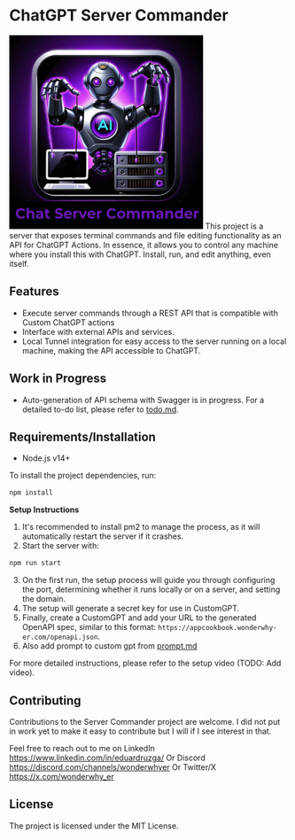 # ChatGPT Server Commander
<img src="logo4.png" width="350pxp" height="350px"/>
This project is a server that exposes terminal commands and file editing functionality as an API for ChatGPT Actions. In essence, it allows you to control any machine where you install this with ChatGPT. Install, run, and edit anything, even itself.

## Features

- Execute server commands through a REST API that is compatible with Custom ChatGPT actions
- Interface with external APIs and services.
- Local Tunnel integration for easy access to the server running on a local machine, making the API accessible to ChatGPT.

## Work in Progress

- Auto-generation of API schema with Swagger is in progress. For a detailed to-do list, please refer to [todo.md](./todo.md).

## Requirements/Installation

- Node.js v14+

To install the project dependencies, run:

```bash
npm install
```

**Setup Instructions**

1. It's recommended to install pm2 to manage the process, as it will automatically restart the server if it crashes.
2. Start the server with:

```bash
npm run start
```
3. On the first run, the setup process will guide you through configuring the port, determining whether it runs locally or on a server, and setting the domain.
4. The setup will generate a secret key for use in CustomGPT.
5. Finally, create a CustomGPT and add your URL to the generated OpenAPI spec, similar to this format: `https://appcookbook.wonderwhy-er.com/openapi.json`.
6. Also add prompt to custom gpt from [prompt.md](./prompt.md)

For more detailed instructions, please refer to the setup video (TODO: Add video).

## Contributing

Contributions to the Server Commander project are welcome.
I did not put in work yet to make it easy to contribute but I will if I see interest in that.

Feel free to reach out to me on LinkedIn https://www.linkedin.com/in/eduardruzga/
Or Discord https://discord.com/channels/wonderwhyer
Or Twitter/X https://x.com/wonderwhy_er

## License

The project is licensed under the MIT License.
